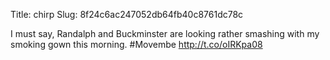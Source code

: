 Title: chirp
Slug: 8f24c6ac247052db64fb40c8761dc78c

I must say, Randalph and Buckminster are looking rather smashing with my smoking gown this morning. #Movembe <a href="http://t.co/oIRKpa08">http://t.co/oIRKpa08</a>
